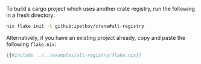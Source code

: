 To build a cargo project which uses another crate registry, run the following in
a fresh directory:

```sh
nix flake init -t github:ipetkov/crane#alt-registry
```

Alternatively, if you have an existing project already, copy and paste the
following `flake.nix`:

```nix
{{#include ../../examples/alt-registry/flake.nix}}
```
